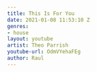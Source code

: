 ```yaml
---
title: This Is For You
date: 2021-01-08 11:53:10 Z
genres:
- house
layout: youtube
artist: Theo Parrish
youtube-url: OdmVYehaFEg
author: Raul
---
```


